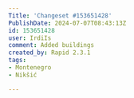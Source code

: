 ```yaml
---
Title: 'Changeset #153651428'
PublishDate: 2024-07-07T08:43:13Z
id: 153651428
user: IrdiIs
comment: Added buildings
created_by: Rapid 2.3.1
tags:
- Montenegro
- Nikšić

---
```

